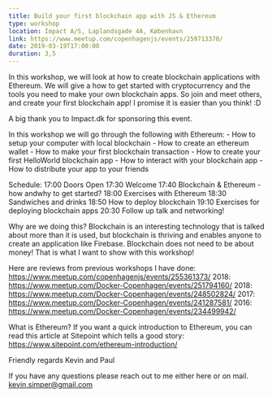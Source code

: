 ```yaml
---
title: Build your first blockchain app with JS & Ethereum
type: workshop
location: Impact A/S, Laplandsgade 4A, København
link: https://www.meetup.com/copenhagenjs/events/259713370/
date: 2019-03-19T17:00:00
duration: 3,5
---
```


In this workshop, we will look at how to create blockchain applications with
Ethereum. We will give a how to get started with cryptocurrency and the tools
you need to make your own blockchain apps. So join and meet others, and create
your first blockchain app! I promise it is easier than you think! :D

A big thank you to Impact.dk for sponsoring this event.

In this workshop we will go through the following with Ethereum: - How to setup
your computer with local blockchain - How to create an ethereum wallet - How to
make your first blockchain transaction - How to create your first HelloWorld
blockchain app - How to interact with your blockchain app - How to distribute
your app to your friends

Schedule:
17:00 Doors Open
17:30 Welcome
17:40 Blockchain & Ethereum - how andwhy to get started?
18:00 Exercises with Ethereum
18:30 Sandwiches and drinks
18:50 How to deploy blockchain
19:10 Exercises for deploying blockchain apps
20:30 Follow up talk and networking!

Why are we doing this? Blockchain is an interesting technology that is talked
about more than it is used, but blockchain is thriving and enables anyone to
create an application like Firebase. Blockchain does not need to be about money!
That is what I want to show with this workshop!

Here are reviews from previous workshops I have done:
https://www.meetup.com/copenhagenjs/events/255361373/ 2018:
https://www.meetup.com/Docker-Copenhagen/events/251794160/ 2018:
https://www.meetup.com/Docker-Copenhagen/events/248502824/ 2017:
https://www.meetup.com/Docker-Copenhagen/events/241287581/ 2016:
https://www.meetup.com/Docker-Copenhagen/events/234499942/

What is Ethereum? If you want a quick introduction to Ethereum, you can read
this article at Sitepoint which tells a good story:
https://www.sitepoint.com/ethereum-introduction/

Friendly regards Kevin and Paul

If you have any questions please reach out to me either here or on mail.
kevin.simper@gmail.com
